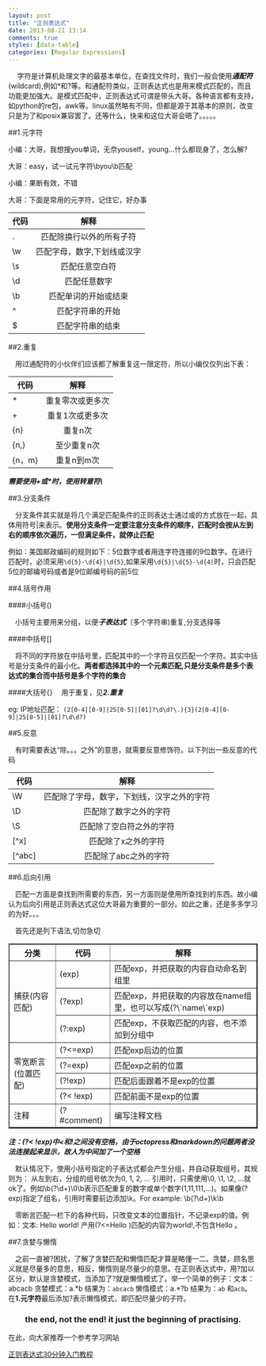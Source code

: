 ```yaml
---
layout: post
title: "正则表达式"
date: 2013-08-21 13:14
comments: true
styles: [data-table]
categories: [Regular Expressions]
---
```


&emsp; 字符是计算机处理文字的最基本单位，在查找文件时，我们一般会使用***通配符***(wildcard),例如\*和?等。和通配符类似，正则表达式也是用来模式匹配的，而且功能更加强大。是模式匹配中，正则表达式可谓是带头大哥。各种语言都有支持，如python的re包，awk等。linux虽然略有不同，但都是源于其基本的原则，改变只是为了和posix兼容罢了。还等什么，快来和这位大哥会晤了。。。。。
<!--more-->
##1.元字符

小编：大哥，我想搜you单词，无奈youself，young...什么都现身了，怎么解?

大哥：easy，试一试元字符\byou\b匹配

小编：果断有效，不错

大哥：下面是常用的元字符，记住它，好办事


|代码|  解释|
|----|:----:|
|.|匹配除换行以外的所有子符
|\w|匹配字母，数字,下划线或汉字
|\s|匹配任意空白符
|\d|匹配任意数字
|\b|匹配单词的开始或结束
|^|匹配字符串的开始
|$|匹配字符串的结束


##2.重复

&emsp;用过通配符的小伙伴们应该都了解重复这一限定符，所以小编仅仅列出下表：

|代码|解释|
|-----|:-----:|
|\*|重复零次或更多次
|+|重复1次或更多次
|{n}|重复n次
|{n,}|至少重复n次
|{n，m}|重复n到m次

***需要使用+或\*时，使用转意符\\***


##3.分支条件

&emsp;分支条件其实就是将几个满足匹配条件的正则表达士通过或的方式放在一起，具体用符号|来表示。**使用分支条件一定要注意分支条件的顺序，匹配时会按从左到右的顺序依次遍历，一但满足条件，就停止匹配**

例如：美国邮政编码的规则如下：5位数字或者用连字符连接的9位数字。在进行匹配时，必须采用`\d{5}-\d{4}|\d{5}`,如果采用`\d{5}|\d{5}-\d{4|`时，只会匹配5位的邮编号码或者是9位邮编号码的前5位


##4.括号作用

####小括号()

&emsp;小括号主要用来分组，以便***子表达式***（多个字符串)重复,分支选择等

####中括号[]

&emsp;将不同的字符放在中括号里，匹配其中的一个字符且仅匹配一个字符。其实中括号是分支条件的最小化。**两者都选择其中的一个元素匹配,只是分支条件是多个表达式的集合而中括号是多个字符的集合**

####大括号{}
&emsp;用于重复，见***2.重复***

eg: IP地址匹配： `(2[0-4][0-9]|25[0-5]|[01]?\d\d?\.){3}(2[0-4][0-9]|25[0-5]|[01]?\d\d?)`


##5.反意

&emsp;有时需要表达“除。。。之外”的意思，就需要反意修饰符。以下列出一些反意的代码

|代码|解释|
|------|:----:|
|\W|匹配除了字母，数字，下划线，汉字之外的字符
|\D|匹配除了数字之外的字符
|\S|匹配除了空白符之外的字符
|[^x]|匹配除了x之外的字符
|[^abc]|匹配除了abc之外的字符


##6.后向引用

&emsp;匹配一方面是查找到所需要的东西，另一方面则是使用所查找到的东西。故小编认为后向引用是正则表达式这位大哥最为重要的一部分。如此之重，还是多多学习的为好。。。

&emsp;首先还是列下语法,切勿急切

<table border="2">
<tr>
<th>分类</th>
<th>代码</th>
<th >解释</th>
</tr>
<tr>
<td rowspan="3">捕获(内容匹配)</td>
<td>(exp)</td>
<td>匹配exp，并把获取的内容自动命名到组里</td>
</tr>
<tr>
<td>(?<name>exp)</td>
<td>匹配exp，并把获取的内容放在name组里，也可以写成(?\`name\`exp)</td>
</tr>
<tr>
<td>(?:exp)</td>
<td>匹配exp，不获取匹配的内容，也不添加到分组中</td>
</tr>
<tr >
<td rowspan="4">零宽断言(位置匹配)</td>
<td>(?<=exp)</td>
<td>匹配exp后边的位置</td>
</tr>
<tr>
<td>(?=exp)</td>
<td>匹配exp之前的位置</td>
</tr>
<td>(?!exp)</td>
<td>匹配后面跟着不是exp的位置</td>
</tr>
<tr>
<td>(?< !exp)</td>
<td>匹配前面不是exp的位置</td>
</tr>
<tr>
<td>注释</td>
<td>(?#comment)</td>
<td>编写注释文档</td>
</tr>
</table>

***注：(?< !exp)中<和!之间没有空格，由于octopress和markdown的问题两者没法连接起来显示，故人为中间加了一个空格***

&emsp;默认情况下，使用小括号指定的子表达式都会产生分组，并自动获取组号。其规则为：
从左到右，分组的组号依次为0, 1, 2, ... 引用时，只需使用\0, \1, \2, ...就ok了。例如\b(?\d+)\0\b表示匹配重复的数字或单个数字(1,11,111,...)。如果像(?<word>exp)指定了组名，引用时需要前边添加\k。For example: \b(?<word>\d+)\k<word>\b

&emsp;零断言匹配一栏下的各种代码，只改变文本的位置指针，不记录exp的值。例如：文本: Hello world! 产用(?<=Hello )匹配的内容为world!,不包含Hello 。


##7.贪婪与懒惰

&emsp;之前一直被?困扰，了解了贪婪匹配和懒惰匹配才算是略懂一二。贪婪，顾名思义就是尽量多的意思，相反，懒惰则是尽量少的意思。在正则表达式中，用?加以区分，默认是贪婪模式，当添加了?就是懒惰模式了。举一个简单的例子：文本：abcacb
贪婪模式：a.\*b 结果为：`abcacb`  懒惰模式：a.\*?b  结果为：`ab` 和`acb`。在**1.元字符**最后添加?表示懒惰模式，即匹配尽量少的子符。


<h3 align="center">the end, not the end! it just the beginning of practising.</h3>

在此，向大家推荐一个参考学习网站

[正则表达式30分钟入门教程](deerchao.net/tutorials/regex/regex.htm)
